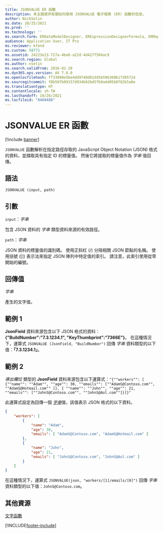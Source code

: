 ```yaml
---
title: JSONVALUE ER 函數
description: 本主題提供有關如何使用 JSONVALUE 電子報表 (ER) 函數的信息。
author: NickSelin
ms.date: 10/25/2021
ms.prod: ''
ms.technology: ''
ms.search.form: ERDataModelDesigner, ERExpressionDesignerFormula, ERMappedFormatDesigner, ERModelMappingDesigner
audience: Application User, IT Pro
ms.reviewer: kfend
ms.custom: 58771
ms.assetid: 24223e13-727a-4be6-a22d-4d427f504ac9
ms.search.region: Global
ms.author: nselin
ms.search.validFrom: 2016-02-28
ms.dyn365.ops.version: AX 7.0.0
ms.openlocfilehash: ff33098e5be4dd9748d01d45b596360617305724
ms.sourcegitcommit: f8b597b09157d934b62bd5fb9a4d05b8f82b5a0e
ms.translationtype: HT
ms.contentlocale: zh-TW
ms.lasthandoff: 10/26/2021
ms.locfileid: "8460488"
---
```

# <a name="jsonvalue-er-function"></a>JSONVALUE ER 函數

[!include [banner](../includes/banner.md)]

`JSONVALUE` 函數解析在指定路徑存取的 JavaScript Object Notation (JSON) 格式的資料，並擷取具有指定 ID 的標量值。 然後它將提取的標量值作為 *字串* 值回傳。

## <a name="syntax"></a>語法

```vb
JSONVALUE (input, path)
```

## <a name="arguments"></a>引數

`input`：*字串*

包含 JSON 資料的 *字串* 類型資料來源的有效路徑。

`path`：*字串*

JSON 資料的標量值的識別碼。 使用正斜杠 (/) 分隔相關 JSON 節點的名稱。 使用括號 (\[\]) 表示法來指定 JSON 陣列中特定值的索引。 請注意，此索引使用從零開始的編號。

## <a name="return-values"></a>回傳值

*字串*

產生的文字值。

## <a name="example-1"></a>範例 1

**JsonField** 資料來源包含以下 JSON 格式的資料：**{"BuildNumber":"7.3.1234.1", "KeyThumbprint":"7366E"}**。 在這種情況下，運算式 `JSONVALUE (JsonField, "BuildNumber")` 回傳 *字串* 資料類型的以下值：**「7.3.1234.1」**。

## <a name="example-2"></a>範例 2

*導出欄位* 類型的 **JsonField** 資料來源包含以下運算式：`"{""workers"": [ {""name"": ""Adam"", ""age"": 30, ""emails"": [""AdamS@Contoso.com"", ""AdamS@Hotmail.com"" ]}, { ""name"": ""John"", ""age"": 21, ""emails"": [""JohnS@Contoso.com"", ""JohnS@Aol.com""]}]}"`

此運算式設定為回傳一個 [*字串*](er-formula-supported-data-types-primitive.md#string)值，該值表示 JSON 格式的以下資料。

```json
{
    "workers": [
        {
            "name": "Adam",
            "age": 30,
            "emails": [ "AdamS@Contoso.com", "AdamS@Hotmail.com" ]
        },
        {
            "name": "John",
            "age": 21,
            "emails": [ "JohnS@Contoso.com", "JohnS@Aol.com" ]
        }
    ]
}
```

在這種情況下，運算式 `JSONVALUE(json, "workers/[1]/emails/[0]")` 回傳 *字串* 資料類型的以下值：`JohnS@Contoso.com`。

## <a name="additional-resources"></a>其他資源

[文字函數](er-functions-category-text.md)

[!INCLUDE[footer-include](../../../includes/footer-banner.md)]
